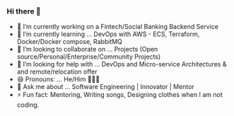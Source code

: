 ### Hi there 👋

- 🔭 I’m currently working on a Fintech/Social Banking Backend Service 
- 🌱 I’m currently learning ... DevOps with AWS - ECS, Terraform, Docker/Docker compose, RabbitMQ
- 👯 I’m looking to collaborate on ... Projects (Open source/Personal/Enterprise/Community Projects)
- 🤔 I’m looking for help with ... DevOps and Micro-service Architectures & and remote/relocation offer
- 😄 Pronouns: ... He/Him 🧔🏾‍♂️
- 💬 Ask me about ... Software Engineering | Innovator | Mentor
- ⚡ Fun fact: Mentoring, Writing songs, Designing clothes when I am not coding.

  
